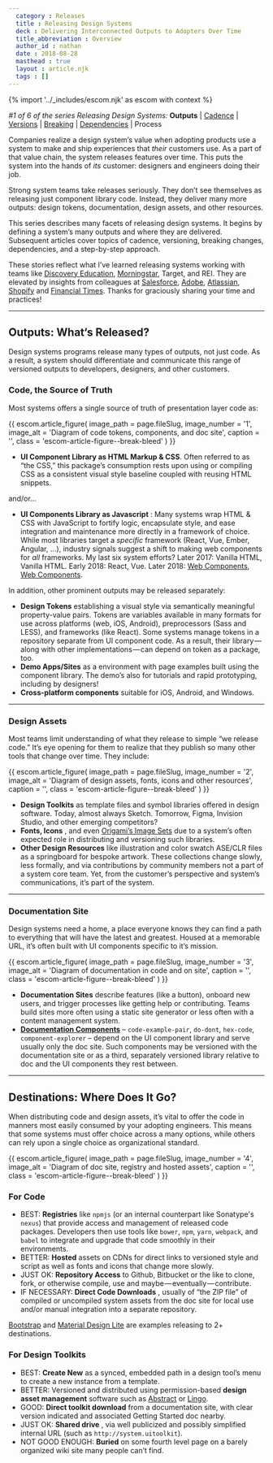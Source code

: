 ```yaml
---
  category : Releases
  title : Releasing Design Systems
  deck : Delivering Interconnected Outputs to Adopters Over Time
  title_abbreviation : Overview
  author_id : nathan
  date : 2018-08-28
  masthead : true
  layout : article.njk
  tags : []
---
```


{% import '../_includes/escom.njk' as escom with context %}

_#1 of 6 of the series Releasing Design Systems:_
**Outputs** | [Cadence](/articles/design-system-release-cadence) | [Versions](/articles/versioning-design-systems) | [Breaking](https://medium.com/@nathanacurtis/visual-breaking-change-in-design-systems-1e9109fac9c4) | [Dependencies](/articles/dealing-with-dependencies-inside-design-systems) | Process

Companies realize a design system’s value when adopting products use a system to make and ship experiences that _their_ customers use. As a part of that value chain, the system releases features over time. This puts the system into the hands of _its_ customer: designers and engineers doing their job.

Strong system teams take releases seriously. They don’t see themselves as releasing just component library code. Instead, they deliver many more outputs: design tokens, documentation, design assets, and other resources.

This series describes many facets of releasing design systems. It begins by defining a system’s many outputs and where they are delivered. Subsequent articles cover topics of cadence, versioning, breaking changes, dependencies, and a step-by-step approach.

These stories reflect what I’ve learned releasing systems working with teams like [Discovery Education](https://comet.discoveryeducation.com/), [Morningstar](https://designsystem.morningstar.com/), Target, and REI. They are elevated by insights from colleagues at [Salesforce](https://www.lightningdesignsystem.com/), [Adobe](https://theblog.adobe.com/introducing-spectrum-adobe-building-design-system-scale/), [Atlassian](https://atlaskit.atlassian.com/), [Shopify](https://polaris.shopify.com/) and [Financial Times](http://origami.ft.com/). Thanks for graciously sharing your time and practices!

---

## Outputs: What‘s Released?

Design systems programs release many types of outputs, not just code. As a result, a system should differentiate and communicate this range of versioned outputs to developers, designers, and other customers.

### Code, the Source of Truth

Most systems offers a single source of truth of presentation layer code as:

{{ escom.article_figure(
      image_path = page.fileSlug,
      image_number = '1',
      image_alt = 'Diagram of code tokens, components, and doc site',
      caption = '',
      class = 'escom-article-figure--break-bleed'
  ) }}

- **UI Component Library as HTML Markup & CSS**. Often referred to as “the CSS,” this package’s consumption rests upon using or compiling CSS as a consistent visual style baseline coupled with reusing HTML snippets.

and/or…

- **UI Components Library as Javascript** : Many systems wrap HTML & CSS with JavaScript to fortify logic, encapsulate style, and ease integration and maintenance more directly in a framework of choice. While most libraries target a _specific_ framework (React, Vue, Ember, Angular, …), industry signals suggest a shift to making web components for _all_ frameworks. My last six system efforts? Later 2017: Vanilla HTML, Vanilla HTML. Early 2018: React, Vue. Later 2018: [Web Components](https://www.smashingmagazine.com/2018/07/reusable-components-custom-elements-shadow-dom-npm/), [Web Components](https://www.smashingmagazine.com/2018/07/reusable-components-custom-elements-shadow-dom-npm/).

In addition, other prominent outputs may be released separately:

- **Design Tokens** establishing a visual style via semantically meaningful property-value pairs. Tokens are variables available in many formats for use across platforms (web, iOS, Android), preprocessors (Sass and LESS), and frameworks (like React). Some systems manage tokens in a repository separate from UI component code. As a result, their library — along with other implementations — can depend on token as a package, too.
- **Demo Apps/Sites** as a environment with page examples built using the component library. The demo’s also for tutorials and rapid prototyping, including by designers!
- **Cross-platform components** suitable for iOS, Android, and Windows.

---

### Design Assets

Most teams limit understanding of what they release to simple “we release code.” It’s eye opening for them to realize that they publish so many other tools that change over time. They include:

{{ escom.article_figure(
      image_path = page.fileSlug,
      image_number = '2',
      image_alt = 'Diagram of design assets, fonts, icons and other resources',
      caption = '',
      class = 'escom-article-figure--break-bleed'
  ) }}

- **Design Toolkits** as template files and symbol libraries offered in design software. Today, almost always Sketch. Tomorrow, Figma, Invision Studio, and other emerging competitors?
- **Fonts, Icons** , and even [Origami’s Image Sets](https://registry.origami.ft.com/components?search=&module=&imageset=true&service=&active=true&maintained=&experimental=&deprecated=&dead=) due to a system’s often expected role in distributing and versioning such libraries.
- **Other Design Resources** like illustration and color swatch ASE/CLR files as a springboard for bespoke artwork. These collections change slowly, less formally, and via contributions by community members not a part of a system core team. Yet, from the customer’s perspective and system’s communications, it’s part of the system.

---

### Documentation Site

Design systems need a home, a place everyone knows they can find a path to everything that will have the latest and greatest. Housed at a memorable URL, it’s often built with UI components specific to it’s mission.

{{ escom.article_figure(
      image_path = page.fileSlug,
      image_number = '3',
      image_alt = 'Diagram of documentation in code and on site',
      caption = '',
      class = 'escom-article-figure--break-bleed'
  ) }}

- **Documentation Sites** describe features (like a button), onboard new users, and trigger processes like getting help or contributing. Teams build sites more often using a static site generator or less often with a content management system.
- [**Documentation Components**](/articles/design-system-doc-components) – `code-example-pair`, `do-dont`, `hex-code`, `component-explorer` – depend on the UI component library and serve usually only the doc site. Such components may be versioned with the documentation site or as a third, separately versioned library relative to doc and the UI components they rest between.

---

## Destinations: Where Does It Go?

When distributing code and design assets, it’s vital to offer the code in manners most easily consumed by your adopting engineers. This means that some systems must offer choice across a many options, while others can rely upon a single choice as organizational standard.

{{ escom.article_figure(
      image_path = page.fileSlug,
      image_number = '4',
      image_alt = 'Diagram of doc site, registry and hosted assets',
      caption = '',
      class = 'escom-article-figure--break-bleed'
  ) }}

### For Code

- BEST: **Registries** like `npmjs` (or an internal counterpart like Sonatype's `nexus`) that provide access and management of released code packages. Developers then use tools like `bower`, `npm`, `yarn`, `webpack`, and `babel` to integrate and upgrade that code smoothly in their environments.
- BETTER: **Hosted** assets on CDNs for direct links to versioned style and script as well as fonts and icons that change more slowly.
- JUST OK: **Repository Access** to Github, Bitbucket or the like to clone, fork, or otherwise compile, use and maybe — eventually — contribute.
- IF NECESSARY: **Direct Code Downloads** , usually of “the ZIP file” of compiled or uncompiled system assets from the doc site for local use and/or manual integration into a separate repository.

[Bootstrap](http://getbootstrap.com/) and [Material Design Lite](https://getmdl.io/started/index.html) are examples releasing to 2+ destinations.

### **For Design Toolkits**

- BEST: **Create New** as a synced, embedded path in a design tool’s menu to create a new instance from a template.
- BETTER: Versioned and distributed using permission-based **design asset management** software such as [Abstract](https://www.goabstract.com/) or [Lingo](https://www.lingoapp.com/).
- GOOD: **Direct toolkit download** from a documentation site, with clear version indicated and associated Getting Started doc nearby.
- JUST OK: **Shared drive** , via well publicized and possibly simplified internal URL (such as `http://system.uitoolkit`).
- NOT GOOD ENOUGH: **Buried** on some fourth level page on a barely organized wiki site many people can’t find.
